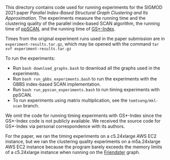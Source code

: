 This directory contains code used for running experiments for the SIGMOD 2021
paper _Parallel Index-Based Structural Graph Clustering and Its Approximation_.
The experiments measure the running time and the clustering quality of the
parallel index-based SCAN algorithm, the running time of
[ppSCAN](https://github.com/RapidsAtHKUST/ppSCAN), and the running time of
[GS\*-Index](http://www.vldb.org/pvldb/vol11/p243-wen.pdf).

Times from the original experiment runs used in the paper submission are in
`experiment-results.tar.gz`, which may be opened with the command `tar xvf
experiment-results.tar.gz`

To run the experiments:
* Run `bash download_graphs.bash` to download all the graphs used in the
  experiments.
* Run `bash run_gbbs_experiments.bash` to run the experiments with the GBBS
  index-based SCAN implementation.
* Run `bash run_ppscan_experiments.bash` to run timing experiments with ppSCAN.
* To run experiments using matrix multiplication, see the `tomtseng/mkl-scan`
  branch.

We omit the code for running timing experiments with GS\*-Index since the
GS\*-Index code is not publicly available. We received the source code for
GS\*-Index via personal correspondence with its authors.

For the paper, we ran the timing experiments on a c5.24xlarge AWS EC2 instance,
but we ran the clustering quality experiments on a m5a.24xlarge AWS EC2 instance
because the program barely exceeds the memory limits of a c5.24xlarge instance
when running on the [Friendster](https://snap.stanford.edu/data/com-Friendster.html) graph.

